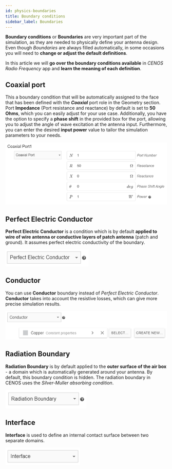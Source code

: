 ```yaml
---
id: physics-boundaries
title: Boundary conditions
sidebar_label: Boundaries
---
```


**Boundary conditions** or **Boundaries** are very important part of the simulation, as they are needed to physically define your antenna design. Even though *Boundaries* are always filled automatically, in some occasions you will need to **change or adjust the default definitions**.

In this article we will **go over the boundary conditions available** in *CENOS Radio Frequency* app and **learn the meaning of each definition**.

## Coaxial port

This a boundary condition that will be automatically assigned to the face that has been defined with the ***Coaxial*** port role in the Geometry section. Port **Impedance** (Port resistance and reactance) by default is set to **50 Ohms**, which you can easily adjust for your use case. Additionally, you have the option to specify a **phase shift** in the provided box for the port, allowing you to adjust the angle of wave excitation at the antenna input. Furthermore, you can enter the desired **input power** value to tailor the simulation parameters to your needs.

<p align="center">

![Coaxial port](assets/physics/16.png)

</p>

## Perfect Electric Conductor

**Perfect Electric Conductor** is a condition which is by default **applied to wire of wire antenna or conductive layers of patch antenna** (patch and ground). It assumes perfect electric conductivity of the boundary.

<p align="center">

![Tabs](assets/boundaries/7.png)

</p>

## Conductor

You can use **Conductor** boundary instead of *Perfect Electric Conductor*. **Conductor** takes into account the resistive losses, which can give more precise simulation results.

<p align="center">

![Tabs](assets/boundaries/10.png)

</p>

## Radiation Boundary

**Radiation Boundary** is by default applied to the **outer surface of the air box** - a domain which is automatically generated around your antenna. By default, this boundary condition is hidden. The radiation boundary in CENOS uses the *Silver-Muller absorbing condition*. 

<p align="center">

![Tabs](assets/boundaries/8.png)

</p>

## Interface

**Interface** is used to define an internal contact surface between two separate domains.

<p align="center">

![Tabs](assets/boundaries/9.png)

</p>
